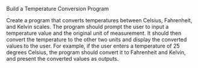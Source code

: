 Build a Temperature Conversion Program

Create a program that converts temperatures between Celsius, Fahrenheit, and Kelvin scales. 
The program should prompt the user to input a temperature value and the original unit of measurement. 
It should then convert the temperature to the other two units and display the converted values to the user. 
For example, if the user enters a temperature of 25 degrees Celsius, the program should convert it to Fahrenheit and Kelvin, and present the converted values as outputs.
